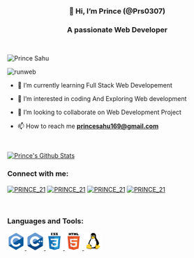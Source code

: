   #            <h3 align="center">                     👋 Hi, I’m Prince (@Prs0307)</h3>

  <h3 align="center"> A passionate Web Developer</h3></br>
  <p align="left"> <img src="https://komarev.com/ghpvc/?username=Prs0307&label=Profile%20views&color=0e75b6&style=flat" alt="Prince Sahu" /> </p>
  
  
  
  

  
  ![runweb](https://user-images.githubusercontent.com/91106662/209208806-102c537b-a29b-40eb-905a-91bf387cf67e.gif)

  
  
- 🌱 I’m currently learning Full Stack Web Developement</br>
 
- 👀 I’m interested in coding And Exploring Web development
 
- 💞️ I’m looking to collaborate on Web Development Project
 
- 📫 How to reach me **princesahu169@gmail.com** 
</br>
<p align="left">

[![Prince's Github Stats](https://github-readme-stats.vercel.app/api?username=Prs0307&show_icons=true&theme=radical)](https://github.com/Prs0307/github-readme-stats)


<h3 align="left">Connect with me:</h3> 
<a href="https://www.instagram.com/princesahu0703/" target="blank"><img align="center" src="https://raw.githubusercontent.com/rahuldkjain/github-profile-readme-generator/master/src/images/icons/Social/instagram.svg" alt="PRINCE_21" height="30" width="40" /></a>
<a href="https://www.hackerrank.com/princesahu169?hr_r=1" target="blank"><img align="center" src="https://raw.githubusercontent.com/rahuldkjain/github-profile-readme-generator/master/src/images/icons/Social/hackerrank.svg" alt="PRINCE_21" height="30" width="40" /></a>
<a href="https://leetcode.com/princesahu169/" target="blank"><img align="center" src="https://raw.githubusercontent.com/rahuldkjain/github-profile-readme-generator/master/src/images/icons/Social/leet-code.svg" alt="PRINCE_21" height="30" width="40" /></a>
<a href="https://auth.geeksforgeeks.org/user/princesahu169" target="blank"><img align="center" src="https://raw.githubusercontent.com/rahuldkjain/github-profile-readme-generator/master/src/images/icons/Social/geeks-for-geeks.svg" alt="PRINCE_21" height="30" width="40" /></a>
</p>
<br>
<h3 align="left">Languages and Tools:</h3>
<p align="left"> <a href="https://www.cprogramming.com/" target="_blank"> <img src="https://raw.githubusercontent.com/devicons/devicon/master/icons/c/c-original.svg" alt="c" width="40" height="40"/> </a> <a href="https://www.w3schools.com/cpp/" target="_blank"> <img src="https://raw.githubusercontent.com/devicons/devicon/master/icons/cplusplus/cplusplus-original.svg" alt="cplusplus" width="40" height="40"/> </a> <a href="https://www.w3schools.com/css/" target="_blank"> <img src="https://raw.githubusercontent.com/devicons/devicon/master/icons/css3/css3-original-wordmark.svg" alt="css3" width="40" height="40"/> </a> <a href="https://www.w3.org/html/" target="_blank"> <img src="https://raw.githubusercontent.com/devicons/devicon/master/icons/html5/html5-original-wordmark.svg" alt="html5" width="40" height="40"/> </a> <a href="https://www.linux.org/" target="_blank"> <img src="https://raw.githubusercontent.com/devicons/devicon/master/icons/linux/linux-original.svg" alt="linux" width="40" height="40"/> </a> </p>
<!---
Prs0307/Prs0307 is a ✨ special ✨ repository because its `README.md` (this file) appears on your GitHub profile.
You can click the Preview link to take a look at your changes.
--->
